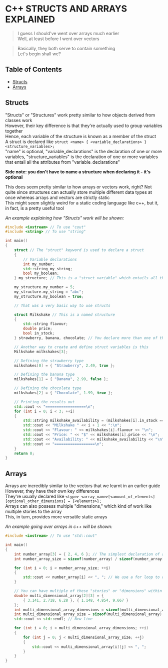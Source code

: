 # C++ STRUCTS AND ARRAYS EXPLAINED

> I guess I should've went over arrays much earlier\
> Well, at least before I went over vectors

> Basically, they both serve to contain something\
> Let's begin shall we?

## Table of Contents

- [Structs](#structs)
- [Arrays](#arrays)

## Structs

"Structs" or "Structures" work pretty similar to how objects derived from classes work\
However, their key difference is that they're actually used to group variables together\
Hence, each variable of the structure is known as a member of the struct\
A struct is declared like `struct <name> { <variable_declarations> } <structure_variables>;`\
"name" is optional, "variable_declarations" is the declaration of one or more variables, "structure_variables" is the declaration of one or more variables that entail all the attributes from "variable_declarations"

**Side note: you don't have to name a structure when declaring it - it's optional**

This does seem pretty similar to how arrays or vectors work, right?
Not quite since structures can actually store multiple different data types at once whereas arrays and vectors are strictly static\
This might seem slightly weird for a static coding language like c++, but it, in fact, is a pretty useful tool

_An example explaining how "Structs" work will be shown:_

```cpp
#include <iostream> // To use "cout"
#include <string> // To use "string"

int main()
{
    struct // The "struct" keyword is used to declare a struct
    {
        // Variable declarations
        int my_number;
        std::string my_string;
        bool my_boolean;
    } my_structure; // This is a "struct variable" which entails all three of the variables above

    my_structure.my_number = 5;
    my_structure.my_string = "abc";
    my_structure.my_boolean = true;

    // That was a very basic way to use structs

    struct Milkshake // This is a named structure
    {
        std::string flavour;
        double price;
        bool in_stock;
    } strawberry, banana, chocolate; // You declare more than one of these variables

    // Another way to create and define struct variables is this
	Milkshake milkshakes[3];

	// Defining the strawberry type
	milkshakes[0] = { "Strawberry", 2.49, true };

    // Defining the banana type
	milkshakes[1] = { "Banana", 2.99, false };

    // Defining the chocolate type
	milkshakes[2] = { "Chocolate", 1.99, true };

	// Printing the results out
    std::cout << "==================\n";
	for (int i = 0; i < 3; ++i)
	{
		std::string milkshake_availability = (milkshakes[i].in_stock == 1) ? "In Stock" : "Out of Stock";
		std::cout << "Milkshake " << i + 1 << ":\n";
        std::cout << "Flavour: " << milkshakes[i].flavour << "\n";
        std::cout << "Price: " << "$" << milkshakes[i].price << "\n";
        std::cout << "Availability: " << milkshake_availability << "\n";
        std::cout << "==================\n";
	}
    return 0;
}
```

## Arrays

Arrays are incredibly similar to the vectors that we learnt in an earlier guide\
However, they have their own key differences\
They're usually declared like `<type> <array_name>[<amount_of_elements][optional_other_dimensions] = {<elements>};`\
Arrays can also possess multiple "dimensions," which kind of work like multiple stories to the array\
This, in turn, provides more versatile static arrays

_An example going over arrays in c++ will be shown:_

```cpp
#include <iostream> // To use "std::cout"

int main()
{
    int number_array[3] = { 2, 4, 6 }; // The simplest declaration of an array
	int number_array_size = sizeof(number_array) / sizeof(number_array[0]); // To get the array size

	for (int i = 0; i < number_array_size; ++i)
	{
		std::cout << number_array[i] << ", "; // We use a for loop to output each element of the array with respect to the array's size
	}

	// You can have multiple of these "stories" or "dimensions" within one array
	double multi_dimensional_array[2][3] = {
		{ 3.141, 2.718, 6.28 }, { 1.148, 4.854, 9.667 }
	};
	int multi_dimensional_array_dimensions = sizeof(multi_dimensional_array) / sizeof(multi_dimensional_array[0]);
	int multi_dimensional_array_size = sizeof(multi_dimensional_array) / sizeof(multi_dimensional_array[0][0]) / multi_dimensional_array_dimensions;
	std::cout << std::endl; // New line

	for (int i = 0; i < multi_dimensional_array_dimensions; ++i)
	{
		for (int j = 0; j < multi_dimensional_array_size; ++j)
		{
			std::cout << multi_dimensional_array[i][j] << ", ";
		}
	}
}
```
